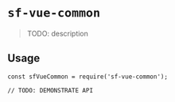 # `sf-vue-common`

> TODO: description

## Usage

```
const sfVueCommon = require('sf-vue-common');

// TODO: DEMONSTRATE API
```
